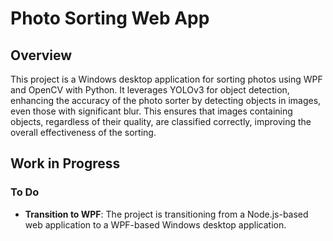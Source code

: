 # Photo Sorting Web App

## Overview

This project is a Windows desktop application for sorting photos using WPF and OpenCV with Python. It leverages YOLOv3 for object detection, enhancing the accuracy of the photo sorter by detecting objects in images, even those with significant blur. This ensures that images containing objects, regardless of their quality, are classified correctly, improving the overall effectiveness of the sorting.

## Work in Progress

### To Do

- **Transition to WPF**: The project is transitioning from a Node.js-based web application to a WPF-based Windows desktop application.

